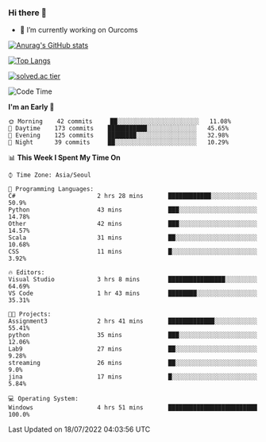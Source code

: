 ### Hi there 👋

- 🔭 I’m currently working on Ourcoms

<!--
**Rhange/Rhange** is a ✨ _special_ ✨ repository because its `README.md` (this file) appears on your GitHub profile.

Here are some ideas to get you started:

- 🌱 I’m currently learning ...
- 👯 I’m looking to collaborate on ...
- 🤔 I’m looking for help with ...
- 💬 Ask me about ...
- 📫 How to reach me: ...
- 😄 Pronouns: ...
- ⚡ Fun fact: ...
-->

[![Anurag's GitHub stats](https://github-readme-stats.vercel.app/api?username=rhange&show_icons=true&theme=gruvbox)](https://github.com/anuraghazra/github-readme-stats)

[![Top Langs](https://github-readme-stats.vercel.app/api/top-langs/?username=rhange&layout=compact&theme=gruvbox)](https://github.com/anuraghazra/github-readme-stats)

[![solved.ac tier](http://mazassumnida.wtf/api/generate_badge?boj=rhange0511)](https://solved.ac/rhange0511)

  <!--START_SECTION:waka-->
![Code Time](http://img.shields.io/badge/Code%20Time-503%20hrs%2015%20mins-blue)

**I'm an Early 🐤** 

```text
🌞 Morning    42 commits     ██░░░░░░░░░░░░░░░░░░░░░░░   11.08% 
🌆 Daytime    173 commits    ███████████░░░░░░░░░░░░░░   45.65% 
🌃 Evening    125 commits    ████████░░░░░░░░░░░░░░░░░   32.98% 
🌙 Night      39 commits     ██░░░░░░░░░░░░░░░░░░░░░░░   10.29%

```


📊 **This Week I Spent My Time On** 

```text
⌚︎ Time Zone: Asia/Seoul

💬 Programming Languages: 
C#                       2 hrs 28 mins       ████████████░░░░░░░░░░░░░   50.9% 
Python                   43 mins             ███░░░░░░░░░░░░░░░░░░░░░░   14.78% 
Other                    42 mins             ███░░░░░░░░░░░░░░░░░░░░░░   14.57% 
Scala                    31 mins             ██░░░░░░░░░░░░░░░░░░░░░░░   10.68% 
CSS                      11 mins             █░░░░░░░░░░░░░░░░░░░░░░░░   3.92%

🔥 Editors: 
Visual Studio            3 hrs 8 mins        ████████████████░░░░░░░░░   64.69% 
VS Code                  1 hr 43 mins        ████████░░░░░░░░░░░░░░░░░   35.31%

🐱‍💻 Projects: 
Assignment3              2 hrs 41 mins       █████████████░░░░░░░░░░░░   55.41% 
python                   35 mins             ███░░░░░░░░░░░░░░░░░░░░░░   12.06% 
Lab9                     27 mins             ██░░░░░░░░░░░░░░░░░░░░░░░   9.28% 
streaming                26 mins             ██░░░░░░░░░░░░░░░░░░░░░░░   9.0% 
jina                     17 mins             █░░░░░░░░░░░░░░░░░░░░░░░░   5.84%

💻 Operating System: 
Windows                  4 hrs 51 mins       █████████████████████████   100.0%

```


 Last Updated on 18/07/2022 04:03:56 UTC
<!--END_SECTION:waka-->
